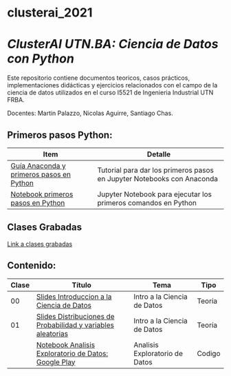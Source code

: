 # clusterai_2021




# *ClusterAI UTN.BA: Ciencia de Datos con Python*
Este repositorio contiene documentos teoricos, casos prácticos, implementaciones didácticas y ejercicios relacionados con el campo de la ciencia de datos utilizados en el curso I5521 de Ingenieria Industrial UTN FRBA. 

Docentes: Martin Palazzo, Nicolas Aguirre, Santiago Chas.

## Primeros pasos Python:

| Item | Detalle |
| --- | ----------- |
| [Guía Anaconda y primeros pasos en Python](https://github.com/investigacion-operativa/pyOperativ/blob/main/01_intro_python/instalar_python_jupyter.pdf)  | Tutorial para dar los primeros pasos en Jupyter Notebooks con Anaconda |
| [Notebook primeros pasos en Python](https://github.com/investigacion-operativa/pyOperativ/blob/main/01_intro_python/python_primeros_pasos.ipynb)         | Jupyter Notebook para ejecutar los primeros comandos en Python |

## Clases Grabadas
[Link a clases grabadas](https://drive.google.com/drive/folders/1QxDKVhP1-FkBX-OwvqnN3ierbIAOF_PQ?usp=sharing)

## Contenido:

| Clase | Título | Tema | Tipo |
| --- | ----------- | ------ | --- |
| 00 | [Slides Introduccion a la Ciencia de Datos](https://github.com/clusterai/clusterai_2021/blob/main/clase00/utn_clusterai_2021_clase00.pdf)                                                                                  | Intro a la Ciencia de Datos | Teoría |
| 01 | [Slides Distribuciones de Probabilidad y variables aleatorias](https://github.com/clusterai/clusterai_2021/blob/main/clase01/clusterai_2021_clase01.pdf)                                                                                  | Intro a la Ciencia de Datos | Teoría |
|    | [Notebook Analisis Exploratorio de Datos: Google Play](https://github.com/clusterai/clusterai_2021/blob/main/clase01/clusterai_2021_clase01_EDA_google_play_store.ipynb)                | Analisis Exploratorio de Datos | Codigo |
